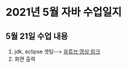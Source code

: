 <h1>2021년 5월 자바 수업일지</h1>
<h2>5월 21일 수업 내용</h2>
<ol>
	<li>jdk, eclipse 셋팅--> <a href="https://youtu.be/2acqXjW9fss" target="_blank">유튜브 영상 링크</a></li>
	<li>화면 출력</li>
</ol>